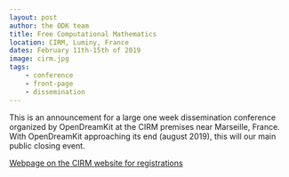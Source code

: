 ```yaml
---
layout: post
author: the ODK team
title: Free Computational Mathematics
location: CIRM, Luminy, France
dates: February 11th-15th of 2019
image: cirm.jpg
tags:
    - conference
    - front-page
    - dissemination
---
```


This is an announcement for a large one week dissemination conference
organized by OpenDreamKit at the CIRM premises near Marseille, France.
With OpenDreamKit approaching its end (august 2019), this will our
main public closing event.

[Webpage on the CIRM website for registrations](https://conferences.cirm-math.fr/1978.html)
